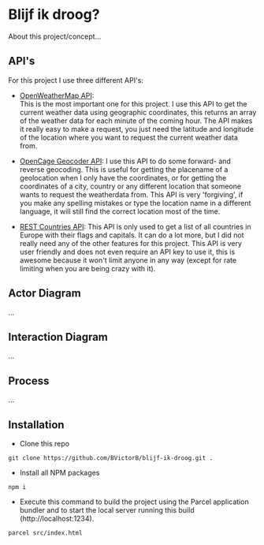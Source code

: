 # Blijf ik droog?

About this project/concept...

## API's

For this project I use three different API's:

- [OpenWeatherMap API](https://openweathermap.org/api):  
This is the most important one for this project. I use this API to get the current weather data using geographic coordinates, this returns an array of the weather data for each minute of the coming hour. The API makes it really easy to make a request, you just need the latitude and longitude of the location where you want to request the current weather data from. 

- [OpenCage Geocoder API](https://opencagedata.com/):
I use this API to do some forward- and reverse geocoding. This is useful for getting the placename of a geolocation when I only have the coordinates, or for getting the coordinates of a city, country or any different location that someone wants to request the weatherdata from. This API is very 'forgiving', if you make any spelling mistakes or type the location name in a different language, it will still find the correct location most of the time.

- [REST Countries API](https://restcountries.eu/):
This API is only used to get a list of all countries in Europe with their flags and capitals. It can do a lot more, but I did not really need any of the other features for this project. This API is very user friendly and does not even require an API key to use it, this is awesome because it won't limit anyone in any way (except for rate limiting when you are being crazy with it).

## Actor Diagram

...

## Interaction Diagram

...

## Process

...

## Installation

- Clone this repo
```
git clone https://github.com/BVictorB/blijf-ik-droog.git .
```
- Install all NPM packages
```
npm i
```
- Execute this command to build the project using the Parcel application bundler and to start the local server running this build (http://localhost:1234).
```
parcel src/index.html
```
